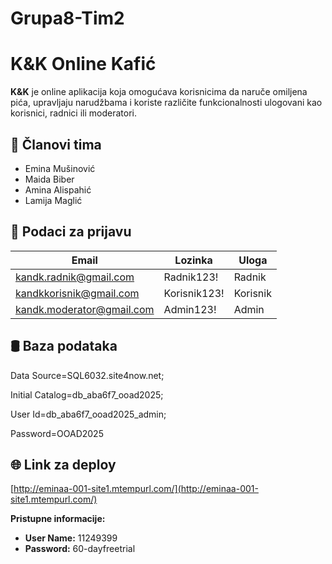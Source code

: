 # Grupa8-Tim2

# K&K Online Kafić

**K&K** je online aplikacija koja omogućava korisnicima da naruče omiljena pića, upravljaju narudžbama i koriste različite funkcionalnosti ulogovani kao korisnici, radnici ili moderatori.

## 👥 Članovi tima

- Emina Mušinović  
- Maida Biber  
- Amina Alispahić  
- Lamija Maglić  

## 🔐 Podaci za prijavu

| Email                        | Lozinka       | Uloga      |
|-----------------------------|---------------|------------|
| kandk.radnik@gmail.com      | Radnik123!     | Radnik     |
| kandkkorisnik@gmail.com     | Korisnik123!   | Korisnik   |
| kandk.moderator@gmail.com   | Admin123!      | Admin      |

## 🛢️ Baza podataka

Data Source=SQL6032.site4now.net;

Initial Catalog=db_aba6f7_ooad2025;

User Id=db_aba6f7_ooad2025_admin;

Password=OOAD2025



## 🌐 Link za deploy

[http://eminaa-001-site1.mtempurl.com/](http://eminaa-001-site1.mtempurl.com/)

**Pristupne informacije:**

- **User Name:** 11249399  
- **Password:** 60-dayfreetrial
